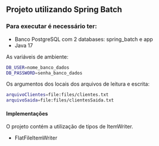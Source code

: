 ## Projeto utilizando Spring Batch

### Para executar é necessário ter:
- Banco PostgreSQL com 2 databases: spring_batch e app
- Java 17

As variáveis de ambiente:
```bash
DB_USER=nome_banco_dados
DB_PASSWORD=senha_banco_dados
```
Os argumentos dos locais dos arquivos de leitura e escrita:
```bash
arquivoClientes=file:files/clientes.txt
arquivoSaida=file:files/clientesSaida.txt
```

#### Implementações
O projeto contém a utilização de tipos de ItemWriter.
- FlatFileItemWriter